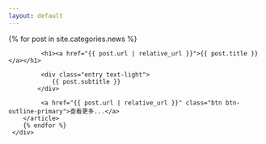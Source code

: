```yaml
---
layout: default
---
```

<div class="container">
    <div class="posts">
        {% for post in site.categories.news %}
        <article class="post  mt-1 mb-1">

             <h1><a href="{{ post.url | relative_url }}">{{ post.title }}</a></h1>

             <div class="entry text-light">
                {{ post.subtitle }}
            </div>

             <a href="{{ post.url | relative_url }}" class="btn btn-outline-primary">查看更多...</a>
        </article>
        {% endfor %}
     </div>
</div>
